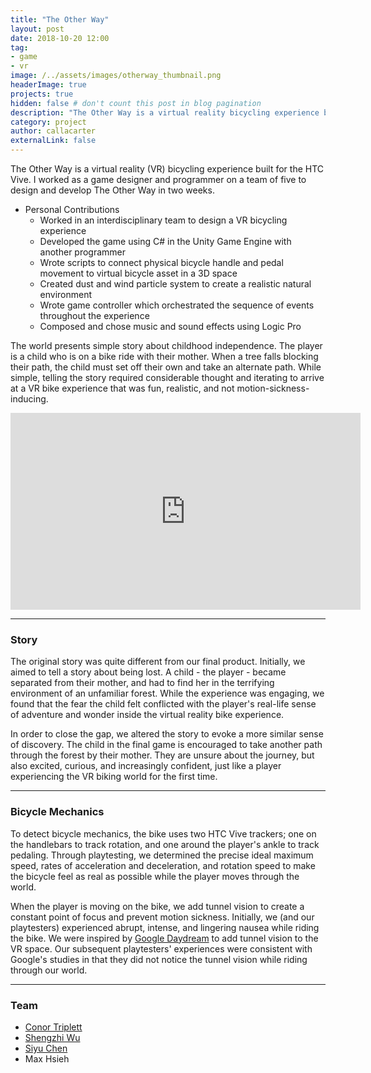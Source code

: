 ```yaml
---
title: "The Other Way"
layout: post
date: 2018-10-20 12:00
tag: 
- game
- vr
image: /../assets/images/otherway_thumbnail.png
headerImage: true
projects: true
hidden: false # don't count this post in blog pagination
description: "The Other Way is a virtual reality bicycling experience built for the HTC Vive."
category: project
author: callacarter
externalLink: false
---
```


The Other Way is a virtual reality (VR) bicycling experience built for the HTC Vive. I worked as a game designer and programmer on a team of five to design and develop The Other Way in two weeks.

* Personal Contributions
	* Worked in an interdisciplinary team to design a VR bicycling experience
	* Developed the game using C# in the Unity Game Engine with another programmer
	* Wrote scripts to connect physical bicycle handle and pedal movement to virtual bicycle asset in a 3D space
	* Created dust and wind particle system to create a realistic natural environment
	* Wrote game controller which orchestrated the sequence of events throughout the experience
	* Composed and chose music and sound effects using Logic Pro

The world presents simple story about childhood independence. The player is a child who is on a bike ride with their mother. When a tree falls blocking their path, the child must set off their own and take an alternate path. While simple, telling the story required considerable thought and iterating to arrive at a VR bike experience that was fun, realistic, and not motion-sickness-inducing. 

<dl>
	<iframe width="560" height="315" src="https://www.youtube.com/embed/nmwFswWJpf8" frameborder="0" allow="accelerometer; autoplay; encrypted-media; gyroscope; picture-in-picture" allowfullscreen></iframe>
</dl>

___

### Story
The original story was quite different from our final product. Initially, we aimed to tell a story about being lost. A child - the player - became separated from their mother, and had to find her in the terrifying environment of an unfamiliar forest. While the experience was engaging, we found that the fear the child felt conflicted with the player's real-life sense of adventure and wonder inside the virtual reality bike experience. 

In order to close the gap, we altered the story to evoke a more similar sense of discovery. The child in the final game is encouraged to take another path through the forest by their mother. They are unsure about the journey, but also excited, curious, and increasingly confident, just like a player experiencing the VR biking world for the first time. 

___

### Bicycle Mechanics
To detect bicycle mechanics, the bike uses two HTC Vive trackers; one on the handlebars to track rotation, and one around the player's ankle to track pedaling. Through playtesting, we determined the precise ideal maximum speed, rates of acceleration and deceleration, and rotation speed to make the bicycle feel as real as possible while the player moves through the world. 

When the player is moving on the bike, we add tunnel vision to create a constant point of focus and prevent motion sickness. Initially, we (and our playtesters) experienced abrupt, intense, and lingering nausea while riding the bike. We were inspired by [Google Daydream](https://developers.google.com/vr/elements/tunneling) to add tunnel vision to the VR space. Our subsequent playtesters' experiences were consistent with Google's studies in that they did not notice the tunnel vision while riding through our world. 

___

### Team

* [Conor Triplett](https://www.conortriplett.com)
* [Shengzhi Wu](http://www.wushengzhi.xyz/about)
* [Siyu Chen](http://siyuchenarts.com)
* Max Hsieh


